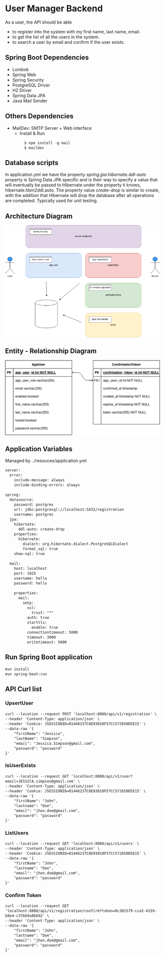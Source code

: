 # User Manager Backend 
As a user, the API should be able
- to register into the system with my first name, last name, email.
- to get the list of all the users in the system.
- to search a user by email and confirm if the user exists.
## Spring Boot Dependencies
- Lombok
- Spring Web
- Spring Security
- PostgreSQL Driver
- H2 Driver
- Spring Data JPA
- Java Mail Sender
## Others Dependencies
- MailDev: SMTP Server + Web interface
  - Install & Run
    ````
      $ npm install -g mail
      $ maildev
      ````
## Database scripts
In application.yml we have the property *spring.jpa.hibernate.ddl-auto* property is Spring Data JPA specific and 
is their way to specify a value that will eventually be passed to Hibernate under the property it knows, hibernate.hbm2ddl.auto.
The property value *create-drop* is similar to create, with the addition that Hibernate will drop the database 
after all operations are completed. Typically used for unit testing.

## Architecture Diagram

![](images/EMTEC_UserManager.drawio.png)

## Entity - Relationship Diagram

![](images/EMTEC_UserManager_ER.drawio.png)

## Application Variables

Managed by ../resouces/application.yml

````
server:
  error:
    include-message: always
    include-binding-errors: always

spring:
  datasource:
    password: postgres
    url: jdbc:postgresql://localhost:5432/registration
    username: postgres
  jpa:
    hibernate:
      ddl-auto: create-drop
    properties:
      hibernate:
        dialect: org.hibernate.dialect.PostgreSQLDialect
        format_sql: true
    show-sql: true

  mail:
    host: localhost
    port: 1025
    username: hello
    password: hello

    properties:
      mail:
        smtp:
          ssl:
            trust: "*"
          auth: true
          starttls:
            enable: true
          connectiontimeout: 5000
          timeout: 3000
          writetimeout: 5000
````
## Run Spring Boot application

````
mvn install
mvn spring-boot:run 
````

## API Curl list
### UpsertUser
````
curl --location --request POST 'localhost:8080/api/v1/registration' \
--header 'Content-Type: application/json' \
--header 'Cookie: JSESSIONID=01446237C8E93010F57CC572650D5E15' \
--data-raw '{
    "firstName": "Jessica",
    "lastName": "Simpson",
    "email": "Jessica.Simpson@gmail.com",
    "password": "password"
}'
````
### IsUserExists
````
curl --location --request GET 'localhost:8080/api/v1/user?email=JESSICA.simpson@gmail.com' \
--header 'Content-Type: application/json' \
--header 'Cookie: JSESSIONID=01446237C8E93010F57CC572650D5E15' \
--data-raw '{
    "firstName": "John",
    "lastname": "Doe",
    "email": "jhon.doe@gmail.com",
    "password": "password"
}'
````
### ListUsers
````
curl --location --request GET 'localhost:8080/api/v1/users' \
--header 'Content-Type: application/json' \
--header 'Cookie: JSESSIONID=01446237C8E93010F57CC572650D5E15' \
--data-raw '{
    "firstName": "John",
    "lastname": "Doe",
    "email": "jhon.doe@gmail.com",
    "password": "password"
}'
````
### Confirm Token
````
curl --location --request GET 'localhost:8080/api/v1/registration/confirm?token=0c301579-cca3-4159-b8e4-c37bb9a8b692' \
--header 'Content-Type: application/json' \
--data-raw '{
    "firstName": "John",
    "lastname": "Doe",
    "email": "jhon.doe@gmail.com",
    "password": "password"
}'
````